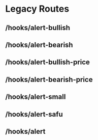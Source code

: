 # Legacy Routes

## /hooks/alert-bullish

## /hooks/alert-bearish

## /hooks/alert-bullish-price

## /hooks/alert-bearish-price

## /hooks/alert-small

## /hooks/alert-safu

## /hooks/alert

